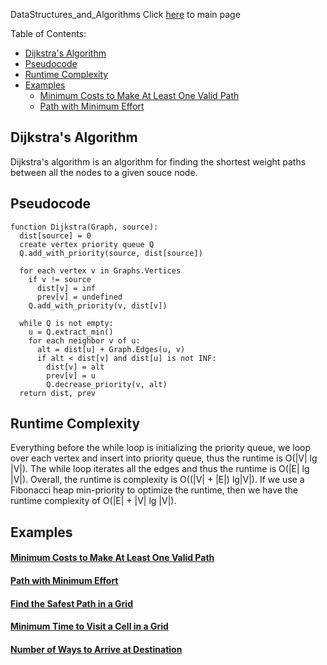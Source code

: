 DataStructures_and_Algorithms
Click [here](../README.md) to main page

Table of Contents:
- [Dijkstra's Algorithm](#dijkstras-algorithm)
- [Pseudocode](#pseudocode)
- [Runtime Complexity](#runtime-complexity)
- [Examples](#examples)
    - [Minimum Costs to Make At Least One Valid Path](#minimum-costs-to-make-at-least-one-valid-path)
    - [Path with Minimum Effort](#path-with-minimum-effort)

## Dijkstra's Algorithm
Dijkstra's algorithm is an algorithm for finding the shortest weight paths between all the nodes to a given souce node.

## Pseudocode
```
function Dijkstra(Graph, source):
  dist[source] = 0
  create vertex priority queue Q
  Q.add_with_priority(source, dist[source])

  for each vertex v in Graphs.Vertices
    if v != source
      dist[v] = inf
      prev[v] = undefined
    Q.add_with_priority(v, dist[v])
  
  while Q is not empty:
    u = Q.extract_min()
    for each neighbor v of u:
      alt = dist[u] + Graph.Edges(u, v)
      if alt < dist[v] and dist[u] is not INF:
        dist[v] = alt
        prev[v] = u
        Q.decrease_priority(v, alt)
  return dist, prev
```

## Runtime Complexity
Everything before the while loop is initializing the priority queue, we loop over each vertex and insert into priority queue, thus the runtime is O(|V| lg |V|). The while loop iterates all the edges and thus the runtime is O(|E| lg |V|). Overall, the runtime is complexity is O((|V| + |E|) lg|V|). If we use a Fibonacci heap min-priority to optimize the runtime, then we have the runtime complexity of O(|E| + |V| lg |V|).

## Examples
#### [Minimum Costs to Make At Least One Valid Path](minimum_costs_to_make_at_least_one_valid_path_in_a_grid/description.md)
#### [Path with Minimum Effort](./path_with_minimum_effort/description.md)
#### [Find the Safest Path in a Grid](./find_the_safest_path_in_a_grid/description.md)
#### [Minimum Time to Visit a Cell in a Grid](./minimum_time_to_visit_a_cell_in_a_grid/description.md)
#### [Number of Ways to Arrive at Destination](./number_of_ways_to_arrive_at_destination/description.md)